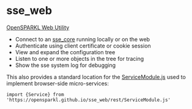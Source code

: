 # sse_web
[OpenSPARKL Web Utility](https://opensparkl.github.io/sse_web/ping/ping.html)

- Connect to an [sse_core](https://github.com/opensparkl/sse_core) running locally or on the web
- Authenticate using client certificate or cookie session
- View and expand the configuration tree
- Listen to one or more objects in the tree for tracing
- Show the sse system log for debugging

This also provides a standard location for the [
ServiceModule.js](https://opensparkl.github.io/sse_web/rest/ServiceModule.js)
used to implement browser-side micro-services:
```
import {Service} from 'https://opensparkl.github.io/sse_web/rest/ServiceModule.js'
```
